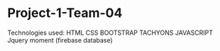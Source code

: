 # Project-1-Team-04
Technologies used:
HTML
CSS
BOOTSTRAP
TACHYONS
JAVASCRIPT
Jquery
moment (firebase database)
